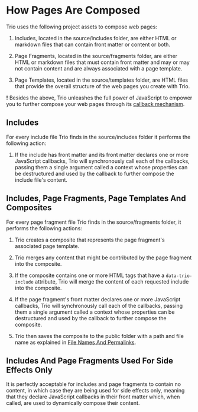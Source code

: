<!--
template: learnhowto.html
title: How Pages Are Created
appendToTarget: true
activeHeaderItem: 2
callback: showCurrentPageInHeader.js
-->

# How Pages Are Composed

Trio uses the following project assets to compose web pages:

1. Includes, located in the source/includes folder, are either HTML or markdown files that can contain front matter or content or both.

1. Page Fragments, located in the source/fragments folder, are either HTML or markdown files that must contain front matter and may or may not contain content and are always associated with a page template. 

1. Page Templates, located in the source/templates folder, are HTML files that provide the overall structure of the web pages you create with Trio.

__!__ Besides the above, Trio unleashes the full power of JavaScript to empower you to further compose your web pages through its <a data-trio-link href="/docs/learn/javascriptcallbacks">callback mechanism</a>.

## Includes

For every include file Trio finds in the source/includes folder it performs the following action:

1. <p>If the include has front matter and its front matter declares one or more JavaScript callbacks, Trio will synchronously call each of the callbacks, passing them a single argument called a context whose properties can be destructured and used by the callback to further compose the include file's content.</p>

## Includes, Page Fragments, Page Templates And Composites

For every page fragment file Trio finds in the source/fragments folder, it performs the following actions:

1. Trio creates a composite that represents the page fragment's associated page template.

1. Trio merges any content that might be contributed by the page fragment into the composite.

1. If the composite contains one or more HTML tags that have a `data-trio-include` attribute, Trio will merge the content of each requested include into the composite.

1. If the page fragment's front matter declares one or more JavaScript callbacks, Trio will synchronously call each of the callbacks, passing them a single argument called a context whose properties can be destructured and used by the callback to further compose the composite. 

1. Trio then saves the composite to the public folder with a path and file name as explained in <a data-trio-link href="/docs/learn/filenamesandpermalinks">File Names And Permalinks</a>.

## Includes And Page Fragments Used For Side Effects Only
It is perfectly acceptable for includes and page fragments to contain no content, in which case they are being used for side effects only, meaning that they declare JavaScript callbacks in their front matter which, when called, are used to dynamically compose their content.